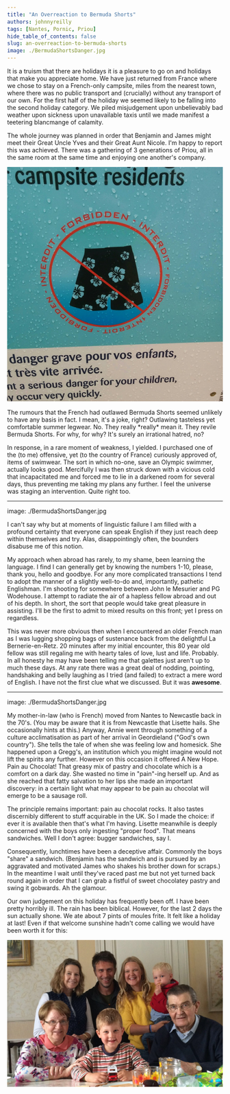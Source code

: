 ```yaml
---
title: "An Overreaction to Bermuda Shorts"
authors: johnnyreilly
tags: [Nantes, Pornic, Priou]
hide_table_of_contents: false
slug: an-overreaction-to-bermuda-shorts
image: ./BermudaShortsDanger.jpg
---
```

It is a truism that there are holidays it is a pleasure to go on and holidays that make you appreciate home. We have just returned from France where we chose to stay on a French-only campsite, miles from the nearest town, where there was no public transport and (crucially) without any transport of our own. For the first half of the holiday we seemed likely to be falling into the second holiday category. We piled misjudgement upon unbelievably bad weather upon sickness upon unavailable taxis until we made manifest a teetering blancmange of calamity.

The whole journey was planned in order that Benjamin and James might meet their Great Uncle Yves and their Great Aunt Nicole. I'm happy to report this was achieved. There was a gathering of 3 generations of Priou, all in the same room at the same time and enjoying one another's company.

![](BermudaShortsDanger.jpg)

The rumours that the French had outlawed Bermuda Shorts seemed unlikely to have any basis in fact. I mean, it's a joke, right? Outlawing tasteless yet comfortable summer legwear. No. They really \*really\* mean it. They revile Bermuda Shorts. For why, for why? It's surely an irrational hatred, no?

In response, in a rare moment of weakness, I yielded. I purchased one of the (to me) offensive, yet (to the country of France) curiously approved of, items of swimwear. The sort in which no-one, save an Olympic swimmer, actually looks good. Mercifully I was then struck down with a vicious cold that incapacitated me and forced me to lie in a darkened room for several days, thus preventing me taking my plans any further. I feel the universe was staging an intervention. Quite right too.

---
image: ./BermudaShortsDanger.jpg

I can't say why but at moments of linguistic failure I am filled with a profound certainty that everyone can speak English if they just reach deep within themselves and try. Alas, disappointingly often, the bounders disabuse me of this notion.

My approach when abroad has rarely, to my shame, been learning the language. I find I can generally get by knowing the numbers 1-10, please, thank you, hello and goodbye. For any more complicated transactions I tend to adopt the manner of a slightly well-to-do and, importantly, pathetic Englishman. I'm shooting for somewhere between John le Mesurier and PG Wodehouse. I attempt to radiate the air of a hapless fellow abroad and out of his depth. In short, the sort that people would take great pleasure in assisting. I'll be the first to admit to mixed results on this front; yet I press on regardless.

This was never more obvious then when I encountered an older French man as I was lugging shopping bags of sustenance back from the delightful La Bernerie-en-Retz. 20 minutes after my initial encounter, this 80 year old fellow was still regaling me with hearty tales of love, lust and life. Probably. In all honesty he may have been telling me that galettes just aren't up to much these days. At any rate there was a great deal of nodding, pointing, handshaking and belly laughing as I tried (and failed) to extract a mere word of English. I have not the first clue what we discussed. But it was **awesome**.

---
image: ./BermudaShortsDanger.jpg

My mother-in-law (who is French) moved from Nantes to Newcastle back in the 70's. (You may be aware that it is from Newcastle that Lisette hails. She occasionally hints at this.) Anyway, Annie went through something of a culture acclimatisation as part of her arrival in Geordieland ("God's own country"). She tells the tale of when she was feeling low and homesick. She happened upon a Gregg's, an institution which you might imagine would not lift the spirits any further. However on this occasion it offered A New Hope. Pain au Chocolat! That greasy mix of pastry and chocolate which is a comfort on a dark day. She wasted no time in "pain"-ing herself up. And as she reached that fatty salvation to her lips she made an important discovery: in a certain light what may appear to be pain au chocolat will emerge to be a sausage roll.

The principle remains important: pain au chocolat rocks. It also tastes discernibly different to stuff acquirable in the UK. So I made the choice: if ever it is available then that's what I'm having. Lisette meanwhile is deeply concerned with the boys only ingesting "proper food". That means sandwiches. Well I don't agree: bugger sandwiches, say I.

Consequently, lunchtimes have been a deceptive affair. Commonly the boys "share" a sandwich. (Benjamin has the sandwich and is pursued by an aggravated and motivated James who shakes his brother down for scraps.) In the meantime I wait until they've raced past me but not yet turned back round again in order that I can grab a fistful of sweet chocolatey pastry and swing it gobwards. Ah the glamour.

Our own judgement on this holiday has frequently been off. I have been pretty horribly ill. The rain has been biblical. However, for the last 2 days the sun actually shone. We ate about 7 pints of moules frite. It felt like a holiday at last! Even if that welcome sunshine hadn't come calling we would have been worth it for this:

![](Priou-Family.jpg)


